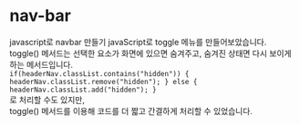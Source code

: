 # nav-bar
javascript로 navbar 만들기
javaScript로 toggle 메뉴를 만들어보았습니다. </br>
toggle() 메서드는 선택한 요소가 화면에 있으면 숨겨주고, 숨겨진 상태면 다시 보이게 하는 메서드입니다. </br>
`if(headerNav.classList.contains("hidden")) {
  headerNav.classList.remove("hidden");
} else {
  headerNav.classList.add("hidden");
}`</br>
로 처리할 수도 있지만, </br>
toggle() 메서드를 이용해 코드를 더 짧고 간결하게 처리할 수 있었습니다.
